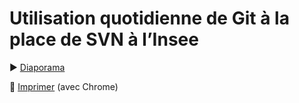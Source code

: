 # Utilisation quotidienne de Git à la place de SVN à l’Insee

:arrow_forward: [Diaporama](https://romain-warnan.github.io/git-au-quotidien/)

:bookmark_tabs: [Imprimer](https://romain-warnan.github.io/git-au-quotidien/?print-pdf#/) (avec Chrome)
